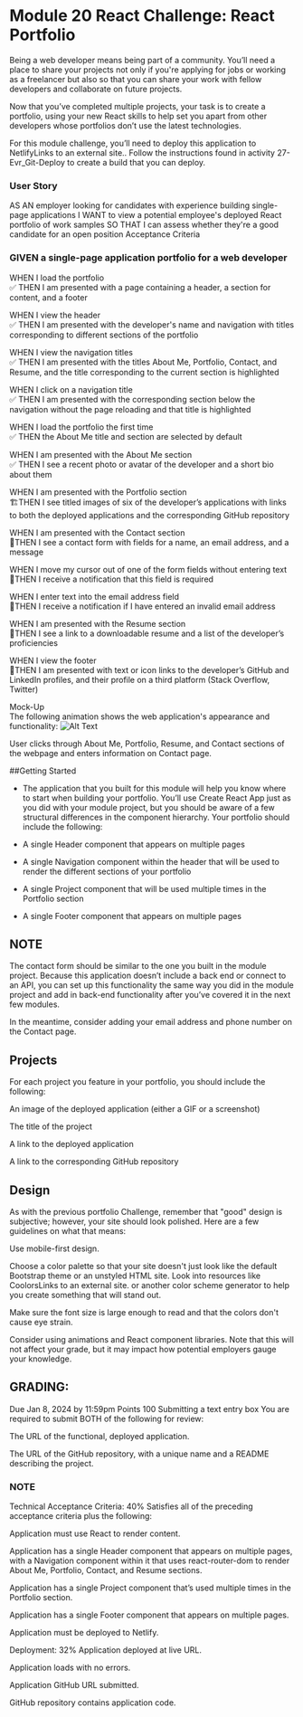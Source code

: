 # Module 20 React Challenge: React Portfolio
Being a web developer means being part of a community. You’ll need a place to share your projects not only if you're applying for jobs or working as a freelancer but also so that you can share your work with fellow developers and collaborate on future projects.

Now that you’ve completed multiple projects, your task is to create a portfolio, using your new React skills to help set you apart from other developers whose portfolios don’t use the latest technologies.

For this module challenge, you’ll need to deploy this application to NetlifyLinks to an external site.. Follow the instructions found in activity 27-Evr_Git-Deploy to create a build that you can deploy.

### User Story
AS AN employer looking for candidates with experience building single-page applications
I WANT to view a potential employee's deployed React portfolio of work samples
SO THAT I can assess whether they're a good candidate for an open position
Acceptance Criteria

### GIVEN a single-page application portfolio for a web developer
WHEN I load the portfolio  
✅ THEN I am presented with a page containing a header, a section for content, and a footer

WHEN I view the header  
✅ THEN I am presented with the developer's name and navigation with titles corresponding to different sections of the portfolio

WHEN I view the navigation titles  
✅ THEN I am presented with the titles About Me, Portfolio, Contact, and Resume, and the title corresponding to the current section is highlighted

WHEN I click on a navigation title  
✅ THEN I am presented with the corresponding section below the navigation without the page reloading and that title is highlighted

WHEN I load the portfolio the first time  
✅ THEN the About Me title and section are selected by default

WHEN I am presented with the About Me section  
✅ THEN I see a recent photo or avatar of the developer and a short bio about them

WHEN I am presented with the Portfolio section  
🏗️THEN I see titled images of six of the developer’s applications with links to both the deployed applications and the corresponding GitHub repository

WHEN I am presented with the Contact section  
🚧THEN I see a contact form with fields for a name, an email address, and a message

WHEN I move my cursor out of one of the form fields without entering text  
🚧THEN I receive a notification that this field is required

WHEN I enter text into the email address field  
🚧THEN I receive a notification if I have entered an invalid email address

WHEN I am presented with the Resume section  
🚧THEN I see a link to a downloadable resume and a list of the developer’s proficiencies

WHEN I view the footer  
🚧THEN I am presented with text or icon links to the developer’s GitHub and LinkedIn profiles, and their profile on a third platform (Stack Overflow, Twitter) 

Mock-Up  
The following animation shows the web application's appearance and functionality:
![Alt Text](./assets/images/20-react-homework-demo-01.gif)

User clicks through About Me, Portfolio, Resume, and Contact sections of the webpage and enters information on Contact page.

##Getting Started  
- The application that you built for this module will help you know where to start when building your portfolio. You’ll use Create React App just as you did with your module project, but you should be aware of a few structural differences in the component hierarchy. Your portfolio should include the following:

- A single Header component that appears on multiple pages

- A single Navigation component within the header that will be used to render the different sections of your portfolio

- A single Project component that will be used multiple times in the Portfolio section

- A single Footer component that appears on multiple pages

## NOTE
The contact form should be similar to the one you built in the module project. Because this application doesn’t include a back end or connect to an API, you can set up this functionality the same way you did in the module project and add in back-end functionality after you’ve covered it in the next few modules.

In the meantime, consider adding your email address and phone number on the Contact page.

## Projects
For each project you feature in your portfolio, you should include the following:

An image of the deployed application (either a GIF or a screenshot)

The title of the project

A link to the deployed application

A link to the corresponding GitHub repository

## Design
As with the previous portfolio Challenge, remember that "good" design is subjective; however, your site should look polished. Here are a few guidelines on what that means:

Use mobile-first design.

Choose a color palette so that your site doesn't just look like the default Bootstrap theme or an unstyled HTML site. Look into resources like CoolorsLinks to an external site. or another color scheme generator to help you create something that will stand out.

Make sure the font size is large enough to read and that the colors don't cause eye strain.

Consider using animations and React component libraries. Note that this will not affect your grade, but it may impact how potential employers gauge your knowledge.

## GRADING:
Due Jan 8, 2024 by 11:59pm Points 100 Submitting a text entry box
You are required to submit BOTH of the following for review:

The URL of the functional, deployed application.

The URL of the GitHub repository, with a unique name and a README describing the project.

### NOTE
Technical Acceptance Criteria: 40%
Satisfies all of the preceding acceptance criteria plus the following:

Application must use React to render content.

Application has a single Header component that appears on multiple pages, with a Navigation component within it that uses react-router-dom to render About Me, Portfolio, Contact, and Resume sections.

Application has a single Project component that’s used multiple times in the Portfolio section.

Application has a single Footer component that appears on multiple pages.

Application must be deployed to Netlify.

Deployment: 32%
Application deployed at live URL.

Application loads with no errors.

Application GitHub URL submitted.

GitHub repository contains application code.